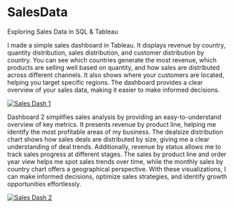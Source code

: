 # SalesData
Exploring Sales Data in SQL &amp; Tableau


I made a simple sales dashboard in Tableau. It displays revenue by country, quantity distribution, sales distribution, and customer distribution by country. You can see which countries generate the most revenue, which products are selling well based on quantity, and how sales are distributed across different channels. It also shows where your customers are located, helping you target specific regions. The dashboard provides a clear overview of your sales data, making it easier to make informed decisions.


<div class='tableauPlaceholder' id='viz1689733533118' style='position: relative'><noscript><a href='#'><img alt='Sales Dash 1 ' src='https:&#47;&#47;public.tableau.com&#47;static&#47;images&#47;Sa&#47;SalesDashboard1_16897330989710&#47;SalesDash1&#47;1_rss.png' style='border: none' /></a></noscript><object class='tableauViz'  style='display:none;'><param name='host_url' value='https%3A%2F%2Fpublic.tableau.com%2F' /> <param name='embed_code_version' value='3' /> <param name='site_root' value='' /><param name='name' value='SalesDashboard1_16897330989710&#47;SalesDash1' /><param name='tabs' value='no' /><param name='toolbar' value='yes' /><param name='static_image' value='https:&#47;&#47;public.tableau.com&#47;static&#47;images&#47;Sa&#47;SalesDashboard1_16897330989710&#47;SalesDash1&#47;1.png' /> <param name='animate_transition' value='yes' /><param name='display_static_image' value='yes' /><param name='display_spinner' value='yes' /><param name='display_overlay' value='yes' /><param name='display_count' value='yes' /><param name='language' value='en-US' /></object></div>

Dashboard 2 simplifies sales analysis by providing an easy-to-understand overview of key metrics. It presents revenue by product line, helping me identify the most profitable areas of my business. The dealsize distribution chart shows how sales deals are distributed by size, giving me a clear understanding of deal trends. Additionally, revenue by status allows me to track sales progress at different stages. The sales by product line and order year view helps me spot sales trends over time, while the monthly sales by country chart offers a geographical perspective. With these visualizations, I can make informed decisions, optimize sales strategies, and identify growth opportunities effortlessly.

<div class='tableauPlaceholder' id='viz1689733593441' style='position: relative'><noscript><a href='#'><img alt='Sales Dash 2 ' src='https:&#47;&#47;public.tableau.com&#47;static&#47;images&#47;Sa&#47;SalesDashboard2_16897331379760&#47;SalesDash2&#47;1_rss.png' style='border: none' /></a></noscript><object class='tableauViz'  style='display:none;'><param name='host_url' value='https%3A%2F%2Fpublic.tableau.com%2F' /> <param name='embed_code_version' value='3' /> <param name='site_root' value='' /><param name='name' value='SalesDashboard2_16897331379760&#47;SalesDash2' /><param name='tabs' value='no' /><param name='toolbar' value='yes' /><param name='static_image' value='https:&#47;&#47;public.tableau.com&#47;static&#47;images&#47;Sa&#47;SalesDashboard2_16897331379760&#47;SalesDash2&#47;1.png' /> <param name='animate_transition' value='yes' /><param name='display_static_image' value='yes' /><param name='display_spinner' value='yes' /><param name='display_overlay' value='yes' /><param name='display_count' value='yes' /><param name='language' value='en-US' /></object></div>               
